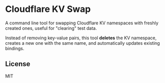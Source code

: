 # Cloudflare KV Swap

A command line tool for swapping Cloudflare KV namespaces with freshly created ones, useful for "clearing" test data.

Instead of removing key-value pairs, this tool **deletes** the KV namespace, creates a new one with the same name, and automatically updates existing bindings.

## License

MIT
